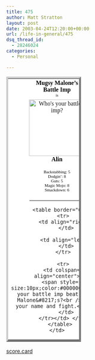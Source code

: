 ```yaml
---
title: 475
author: Matt Stratton
layout: post
date: 2003-04-24T12:20:00+00:00
url: /life-in-general/475
dsq_thread_id:
  - 28246024
categories:
  - Personal

---
```

<!-- Battle Imp Card -->


  
<!-- https://www.gamewyrd.com -->

<table style="font-family:verdana;border:outset #cccccc 5px;background-color:#ffffff;width:200px;">
  <tr>
    <td align="center">
      <span style="font-size:16px;font-weight:bold;color:#000000;">Mugsy Malone&#8217;s<br />Battle Imp</span><br /><span style="font-size:10px;color:#000000;">is</span>
    </td>
  </tr>
  
  <tr>
    <td align="center">
      <a href="https://www.gamewyrd.com"><img border="0" height="150" width="150" alt="Who's your battle imp?" src="https://www.gamewyrd.com/imps/images/Alin_badge.jpg" /></a><br /><span style="font-size:16px;font-weight:bold;color:#000000;">Alin</span>
    </td>
  </tr>
  
  <tr>
    <td align="center">
      <span style="font-size:11px;color:#000000;"><br /> Backstabbing: 5<br /> Dodgin&#8217;: 8<br /> Guts: 5<br /> Magic Mojo: 8<br /> Smackdown: 6<br /></span>
    </td>
  </tr>
  
  <tr>
    <td valign="top" align="center">
      <hr width="60%" />
      
      <table border="0">
        <tr>
          <td align="right">
          </td>
          
          <td align="left">
          </td>
        </tr>
        
        <tr>
          <td colspan="2" align="center">
            <span style="font-size:10px;color:#000000;">Will your battle imp beat Mugsy Malone&#8217;s?<br />Enter your name and fight.</span>
          </td>
        </tr></td> </tr>
      </table>
    </td>
  </tr>
</table>

<!-- Battle Imp Card -->

[score.card][1]

 [1]: https://www.gamewyrd.com/imps/scorecard.php?wyrdling=6784
